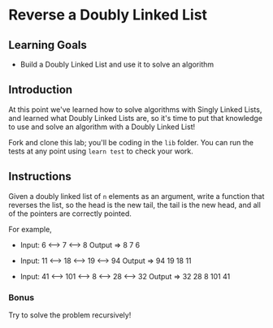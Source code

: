 # Reverse a Doubly Linked List

## Learning Goals

- Build a Doubly Linked List and use it to solve an algorithm

## Introduction

At this point we've learned how to solve algorithms with Singly Linked Lists,
and learned what Doubly Linked Lists are, so it's time to put that knowledge to
use and solve an algorithm with a Doubly Linked List!

Fork and clone this lab; you'll be coding in the `lib` folder. You can
run the tests at any point using `learn test` to check your work.

## Instructions

Given a doubly linked list of `n` elements as an argument, write a function that
reverses the list, so the head is the new tail, the tail is the new head, and
all of the pointers are correctly pointed.

For example,

- Input: 6 <--> 7 <--> 8
Output => 8 7 6

- Input: 11 <--> 18 <--> 19 <--> 94
Output => 94 19 18 11

- Input: 41 <--> 101 <--> 8 <--> 28 <--> 32
Output => 32 28 8 101 41

### Bonus

Try to solve the problem recursively!